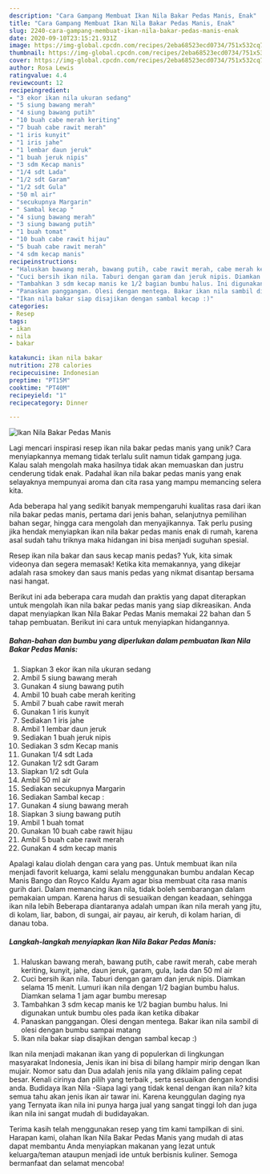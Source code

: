 ```yaml
---
description: "Cara Gampang Membuat Ikan Nila Bakar Pedas Manis, Enak"
title: "Cara Gampang Membuat Ikan Nila Bakar Pedas Manis, Enak"
slug: 2240-cara-gampang-membuat-ikan-nila-bakar-pedas-manis-enak
date: 2020-09-10T23:15:21.931Z
image: https://img-global.cpcdn.com/recipes/2eba68523ecd0734/751x532cq70/ikan-nila-bakar-pedas-manis-foto-resep-utama.jpg
thumbnail: https://img-global.cpcdn.com/recipes/2eba68523ecd0734/751x532cq70/ikan-nila-bakar-pedas-manis-foto-resep-utama.jpg
cover: https://img-global.cpcdn.com/recipes/2eba68523ecd0734/751x532cq70/ikan-nila-bakar-pedas-manis-foto-resep-utama.jpg
author: Rosa Lewis
ratingvalue: 4.4
reviewcount: 12
recipeingredient:
- "3 ekor ikan nila ukuran sedang"
- "5 siung bawang merah"
- "4 siung bawang putih"
- "10 buah cabe merah keriting"
- "7 buah cabe rawit merah"
- "1 iris kunyit"
- "1 iris jahe"
- "1 lembar daun jeruk"
- "1 buah jeruk nipis"
- "3 sdm Kecap manis"
- "1/4 sdt Lada"
- "1/2 sdt Garam"
- "1/2 sdt Gula"
- "50 ml air"
- "secukupnya Margarin"
- " Sambal kecap "
- "4 siung bawang merah"
- "3 siung bawang putih"
- "1 buah tomat"
- "10 buah cabe rawit hijau"
- "5 buah cabe rawit merah"
- "4 sdm kecap manis"
recipeinstructions:
- "Haluskan bawang merah, bawang putih, cabe rawit merah, cabe merah keriting, kunyit, jahe, daun jeruk, garam, gula, lada dan 50 ml air"
- "Cuci bersih ikan nila. Taburi dengan garam dan jeruk nipis. Diamkan selama 15 menit. Lumuri ikan nila dengan 1/2 bagian bumbu halus. Diamkan selama 1 jam agar bumbu meresap"
- "Tambahkan 3 sdm kecap manis ke 1/2 bagian bumbu halus. Ini digunakan untuk bumbu oles pada ikan ketika dibakar"
- "Panaskan panggangan. Olesi dengan mentega. Bakar ikan nila sambil di olesi dengan bumbu sampai matang"
- "Ikan nila bakar siap disajikan dengan sambal kecap :)"
categories:
- Resep
tags:
- ikan
- nila
- bakar

katakunci: ikan nila bakar 
nutrition: 278 calories
recipecuisine: Indonesian
preptime: "PT15M"
cooktime: "PT40M"
recipeyield: "1"
recipecategory: Dinner

---
```



![Ikan Nila Bakar Pedas Manis](https://img-global.cpcdn.com/recipes/2eba68523ecd0734/751x532cq70/ikan-nila-bakar-pedas-manis-foto-resep-utama.jpg)

Lagi mencari inspirasi resep ikan nila bakar pedas manis yang unik? Cara menyiapkannya memang tidak terlalu sulit namun tidak gampang juga. Kalau salah mengolah maka hasilnya tidak akan memuaskan dan justru cenderung tidak enak. Padahal ikan nila bakar pedas manis yang enak selayaknya mempunyai aroma dan cita rasa yang mampu memancing selera kita.

Ada beberapa hal yang sedikit banyak mempengaruhi kualitas rasa dari ikan nila bakar pedas manis, pertama dari jenis bahan, selanjutnya pemilihan bahan segar, hingga cara mengolah dan menyajikannya. Tak perlu pusing jika hendak menyiapkan ikan nila bakar pedas manis enak di rumah, karena asal sudah tahu triknya maka hidangan ini bisa menjadi suguhan spesial.

Resep ikan nila bakar dan saus kecap manis pedas? Yuk, kita simak videonya dan segera memasak! Ketika kita memakannya, yang dikejar adalah rasa smokey dan saus manis pedas yang nikmat disantap bersama nasi hangat.


Berikut ini ada beberapa cara mudah dan praktis yang dapat diterapkan untuk mengolah ikan nila bakar pedas manis yang siap dikreasikan. Anda dapat menyiapkan Ikan Nila Bakar Pedas Manis memakai 22 bahan dan 5 tahap pembuatan. Berikut ini cara untuk menyiapkan hidangannya.

<!--inarticleads1-->

##### Bahan-bahan dan bumbu yang diperlukan dalam pembuatan Ikan Nila Bakar Pedas Manis:

1. Siapkan 3 ekor ikan nila ukuran sedang
1. Ambil 5 siung bawang merah
1. Gunakan 4 siung bawang putih
1. Ambil 10 buah cabe merah keriting
1. Ambil 7 buah cabe rawit merah
1. Gunakan 1 iris kunyit
1. Sediakan 1 iris jahe
1. Ambil 1 lembar daun jeruk
1. Sediakan 1 buah jeruk nipis
1. Sediakan 3 sdm Kecap manis
1. Gunakan 1/4 sdt Lada
1. Gunakan 1/2 sdt Garam
1. Siapkan 1/2 sdt Gula
1. Ambil 50 ml air
1. Sediakan secukupnya Margarin
1. Sediakan  Sambal kecap :
1. Gunakan 4 siung bawang merah
1. Siapkan 3 siung bawang putih
1. Ambil 1 buah tomat
1. Gunakan 10 buah cabe rawit hijau
1. Ambil 5 buah cabe rawit merah
1. Gunakan 4 sdm kecap manis


Apalagi kalau diolah dengan cara yang pas. Untuk membuat ikan nila menjadi favorit keluarga, kami selalu menggunakan bumbu andalan Kecap Manis Bango dan Royco Kaldu Ayam agar bisa membuat cita rasa manis gurih dari. Dalam memancing ikan nila, tidak boleh sembarangan dalam pemakaian umpan. Karena harus di sesuaikan dengan keadaan, sehingga ikan nila lebih Beberapa diantaranya adalah umpan ikan nila merah yang jitu, di kolam, liar, babon, di sungai, air payau, air keruh, di kolam harian, di danau toba. 

<!--inarticleads2-->

##### Langkah-langkah menyiapkan Ikan Nila Bakar Pedas Manis:

1. Haluskan bawang merah, bawang putih, cabe rawit merah, cabe merah keriting, kunyit, jahe, daun jeruk, garam, gula, lada dan 50 ml air
1. Cuci bersih ikan nila. Taburi dengan garam dan jeruk nipis. Diamkan selama 15 menit. Lumuri ikan nila dengan 1/2 bagian bumbu halus. Diamkan selama 1 jam agar bumbu meresap
1. Tambahkan 3 sdm kecap manis ke 1/2 bagian bumbu halus. Ini digunakan untuk bumbu oles pada ikan ketika dibakar
1. Panaskan panggangan. Olesi dengan mentega. Bakar ikan nila sambil di olesi dengan bumbu sampai matang
1. Ikan nila bakar siap disajikan dengan sambal kecap :)


Ikan nila menjadi makanan ikan yang di populerkan di lingkungan masyarakat Indonesia, Jenis ikan ini bisa di bilang hampir mirip dengan Ikan mujair. Nomor satu dan Dua adalah jenis nila yang diklaim paling cepat besar. Kenali cirinya dan pilih yang terbaik , serta sesuaikan dengan kondisi anda. Budidaya Ikan Nila -Siapa lagi yang tidak kenal dengan ikan nila? kita semua tahu akan jenis ikan air tawar ini. Karena keunggulan daging nya yang Ternyata ikan nila ini punya harga jual yang sangat tinggi loh dan juga ikan nila ini sangat mudah di budidayakan. 

Terima kasih telah menggunakan resep yang tim kami tampilkan di sini. Harapan kami, olahan Ikan Nila Bakar Pedas Manis yang mudah di atas dapat membantu Anda menyiapkan makanan yang lezat untuk keluarga/teman ataupun menjadi ide untuk berbisnis kuliner. Semoga bermanfaat dan selamat mencoba!
